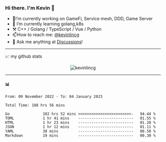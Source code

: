 ### Hi there. I'm Kevin 👋

- 🔭I’m currently working on GameFi, Service mesh, DDD, Game Server
- 🌱 I’m currently learning golang,k8s
-   :hammer_and_pick: C++ / Golang / TypeScript / Vue / Python
- 📫How to reach me: [@kevinlincg](https://twitter.com/kevinlincg) 
-   :thought_balloon: Ask me anything at [Discussions](https://github.com/kevinlincg/kevinlincg/discussions/new)!

---

📈 my github stats

<p align="center"> <img src="https://github-readme-stats-ouuan.vercel.app/api?username=kevinlincg&theme=dark&show_icons=true&count_private=true" alt="kevinlincg" />

---

#### :bar_chart: 

<!--START_SECTION:waka-->

```text
From: 09 November 2022 - To: 04 January 2023

Total Time: 108 hrs 56 mins

Go               102 hrs 52 mins >>>>>>>>>>>>>>>>>>>>>>>>-   94.44 %
TOML             1 hr 41 mins    -------------------------   01.55 %
HTML             1 hr 23 mins    -------------------------   01.28 %
JSON             1 hr 12 mins    -------------------------   01.11 %
YAML             38 mins         -------------------------   00.58 %
Markdown         19 mins         -------------------------   00.30 %
```

<!--END_SECTION:waka-->
